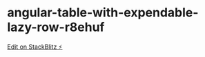 # angular-table-with-expendable-lazy-row-r8ehuf

[Edit on StackBlitz ⚡️](https://stackblitz.com/edit/angular-table-with-expendable-lazy-row-r8ehuf)